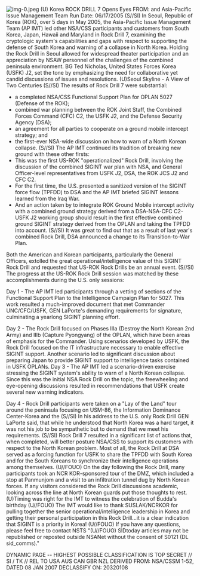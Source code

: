 ![img-0.jpeg](img-0.jpeg)
(U) Korea ROCK DRILL 7 Opens Eyes
FROM: and Asia-Pacific Issue Management Team Run Date: 06/17/2005
(S//SI) In Seoul, Republic of Korea (ROK), over 5 days in May 2005, the Asia-Pacific Issue Management Team (AP IMT) led other NSA/CSS participants and customers from South Korea, Japan, Hawaii and Maryland in Rock Drill 7, examining the cryptologic system's capabilities and gaps with respect to supporting the defense of South Korea and warning of a collapse in North Korea. Holding the Rock Drill in Seoul allowed for widespread theater participation and an appreciation by NSAW personnel of the challenges of the combined peninsula environment. BG Ted Nicholas, United States Forces Korea (USFK) J2, set the tone by emphasizing the need for collaborative yet candid discussions of issues and resolutions.
(U)Seoul Skyline - A View of Two Centuries
(S//SI) The results of Rock Drill 7 were substantial:

- a completed NSA/CSS Functional Support Plan for OPLAN 5027 (Defense of the ROK);
- combined war planning between the ROK Joint Staff, the Combined Forces Command (CFC) C2, the USFK J2, and the Defense Security Agency (DSA);
- an agreement for all parties to cooperate on a ground mobile intercept strategy; and
- the first-ever NSA-wide discussion on how to warn of a North Korean collapse.
(S//SI) The AP IMT continued its tradition of breaking new ground with these other firsts:
- This was the first US-ROK "operationalized" Rock Drill, involving the discussion of the combined SIGINT war plan with NSA, and General Officer-level representatives from USFK J2, DSA, the ROK JCS J2 and CFC C2.
- For the first time, the U.S. presented a sanitized version of the SIGINT force flow (TPFDD) to DSA and the AP IMT briefed SIGINT lessons learned from the Iraq War.
- And an action taken by to integrate ROK Ground Mobile intercept activity with a combined ground strategy derived from a DSA-NSA-CFC C2-USFK J2 working group should result in the first effective combined ground SIGINT strategy derived from the OPLAN and taking the TPFDD into account.
(S//SI) It was great to find out that as a result of last year's combined Rock Drill, DSA announced a change to its Transition-to-War Plan.

Both the
American and Korean participants, particularly the General Officers, extolled the great operational/intelligence value of this SIGINT Rock Drill and requested that US-ROK Rock Drills be an annual event.
(S//SI) The progress at the US-ROK Rock Drill session was matched by these accomplishments during the U.S. only sessions:

Day 1 - The AP IMT led participants through a vetting of sections of the Functional Support Plan to the Intelligence Campaign Plan for 5027. This work resulted a much-improved document that met Commander UNC/CFC/USFK, GEN LaPorte's demanding requirements for signature, culminating a yearlong SIGINT planning effort.

Day 2 - The Rock Drill focused on Phases IIIa (Destroy the North Korean 2nd Army) and IIIb (Capture Pyongyang) of the OPLAN, which have been areas of emphasis for the Commander. Using scenarios developed by USFK, the Rock Drill focused on the IT infrastructure necessary to enable effective SIGINT support. Another scenario led to significant discussion about preparing
Japan to provide SIGINT support to intelligence tasks contained in USFK OPLANs.
Day 3 - The AP IMT led a scenario-driven exercise stressing the SIGINT system's ability to warn of a North Korean collapse. Since this was the initial NSA Rock Drill on the topic, the freewheeling and eye-opening discussions resulted in recommendations that USFK create several new warning indicators.

Day 4 - Rock Drill participants were taken on a "Lay of the Land" tour around the peninsula focusing on USM-86, the Information Dominance Center-Korea and the
(S//SI) In his address to the U.S. only Rock Drill GEN LaPorte said, that while he understood that North Korea was a hard target, it was not his job to be sympathetic but to demand that we meet his requirements.
(S//SI) Rock Drill 7 resulted in a significant list of actions that, when completed, will better posture NSA/CSS to support its customers with respect to the North Korean problem. Most of all, the Rock Drill at DSA served as a forcing function for USFK to share the TPFDD with South Korea and for the South Koreans to synchronize their intelligence operations among themselves.
(U//FOUO) On the day following the Rock Drill, many participants took an NCR KOR-sponsored tour of the DMZ, which included a stop at Panmunjom and a visit to an infiltration tunnel dug by North Korean forces. If any visitors considered the Rock Drill discussions academic, looking across the line at North Korean guards put those thoughts to rest.
(U)Timing was right for the IMT to witness the celebration of Budda's birthday
(U//FOUO) The IMT would like to thank SUSLAK/NCRKOR for pulling together the senior operational/intelligence leadership in Korea and getting their personal participation in this Rock Drill...it is a clear indication that SIGINT is a priority in Korea!
(U//FOUO) If you have any questions, please feel free to contact
NSTS
"(U//FOUO) SIDtoday articles may not be republished or reposted outside NSANet without the consent of S0121 (DL sid_comms)."

DYNAMIC PAGE -- HIGHEST POSSIBLE CLASSIFICATION IS
TOP SECRET // SI / TK // REL TO USA AUS CAN GBR NZL
DERIVED FROM: NSA/CSSM 1-52, DATED 08 JAN 2007 DECLASSIFY ON: 20320108
